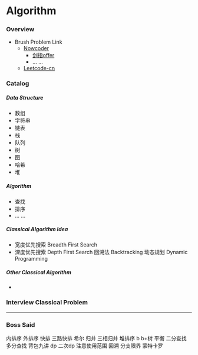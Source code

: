 # Algorithm

### Overview

- Brush Problem Link
  - [Nowcoder](https://www.nowcoder.com/)
    - [剑指offer](https://www.nowcoder.com/ta/coding-interviews)
    - ... ...
  - [Leetcode-cn](https://leetcode-cn.com/)

### Catalog

##### Data Structure

- 数组
- 字符串
- 链表
- 栈
- 队列
- 树
- 图
- 哈希
- 堆

##### Algorithm

- 查找
- 排序
- ... ...

##### Classical Algorithm Idea

- 宽度优先搜索 Breadth First Search
- 深度优先搜索 Depth First Search
回溯法 Backtracking 
动态规划 Dynamic Programming 

##### Other Classical Algorithm

- 

### Interview Classical Problem



***


### Boss Said

内排序 外排序
快排 三路快排
希尔
归并 三相归并
堆排序
b b+树 平衡
二分查找 多分查找
背包九讲
dp 二次dp
    注意使用范围
回溯
分支限界
蒙特卡罗
